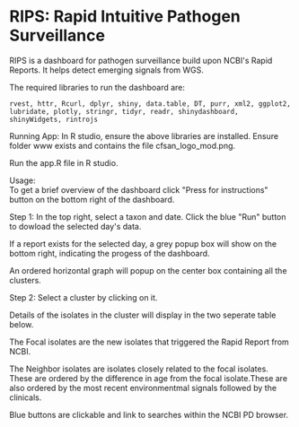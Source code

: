 # RIPS: Rapid Intuitive Pathogen Surveillance
RIPS is a dashboard for pathogen surveillance build upon NCBI's Rapid Reports. It helps detect emerging signals from WGS.

The required libraries to run the dashboard are:
```
rvest, httr, Rcurl, dplyr, shiny, data.table, DT, purr, xml2, ggplot2, lubridate, plotly, stringr, tidyr, readr, shinydashboard, shinyWidgets, rintrojs
```
Running App:
In R studio, ensure the above libraries are installed. 
Ensure folder www exists and contains the file cfsan_logo_mod.png.

Run the app.R file in R studio. 

Usage:  
To get a brief overview of the dashboard click "Press for instructions" button on the bottom right of the dashboard. 

Step 1: In the top right,  select a taxon and date. Click the blue "Run" button to dowload the selected day's data.

If a report exists for the selected day, a grey popup box will show on the bottom right, indicating the progess of the dashboard. 

An ordered horizontal graph will popup on the center box containing all the clusters.

Step 2: Select a cluster by clicking on it. 

Details of the isolates in the cluster will display in the two seperate table below.

The Focal isolates are the new isolates that triggered the Rapid Report from NCBI.

The Neighbor isolates are isolates closely related to the focal isolates. These are ordered by the difference in age from the focal isolate.These are also ordered by the most recent environmentmal signals followed by the clinicals. 

Blue buttons are clickable and link to searches within the NCBI PD browser.


